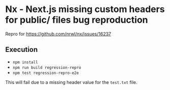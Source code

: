 # Nx - Next.js missing custom headers for public/ files bug reproduction

Repro for https://github.com/nrwl/nx/issues/16237

## Execution

- `npm install`
- `npm run build regression-repro`
- `npm test regression-repro-e2e`

This will fail due to a missing header value for the `test.txt` file.
